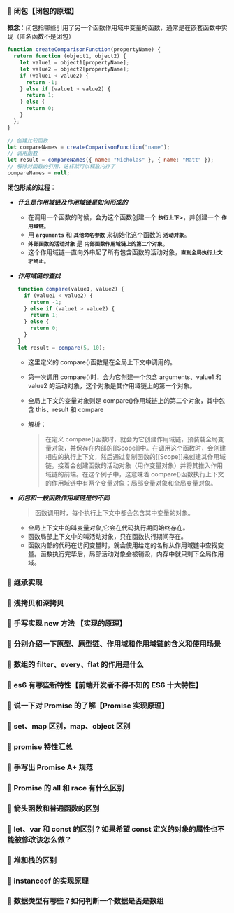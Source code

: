 ### :small_blue_diamond: 闭包【闭包的原理】

**概念**：闭包指哪些引用了另一个函数作用域中变量的函数，通常是在嵌套函数中实现（匿名函数不是闭包）

```javascript
function createComparisonFunction(propertyName) {
  return function (object1, object2) {
    let value1 = object1[propertyName];
    let value2 = object2[propertyName];
    if (value1 < value2) {
      return -1;
    } else if (value1 > value2) {
      return 1;
    } else {
      return 0;
    }
  };
}

// 创建比较函数
let compareNames = createComparisonFunction("name");
// 调用函数
let result = compareNames({ name: "Nicholas" }, { name: "Matt" });
// 解除对函数的引用，这样就可以释放内存了
compareNames = null;
```

**闭包形成的过程**：

- _**什么是作用域链及作用域链是如何形成的**_

  - 在调用一个函数的时候，会为这个函数创建一个 **`执行上下`>**，并创建一个 **`作用域链`**。
  - 用 **`arguments`** 和 **`其他命名参数`** 来初始化这个函数的 **`活动对象`**。
  - **`外部函数的活动对象`** 是 **`内部函数作用域链上的第二个对象`**。
  - 这个作用域链一直向外串起了所有包含函数的活动对象，**`直到全局执行上文才终止`**。

- _**作用域链的查找**_

  ```javascript
  function compare(value1, value2) {
    if (value1 < value2) {
      return -1;
    } else if (value1 > value2) {
      return 1;
    } else {
      return 0;
    }
  }
  let result = compare(5, 10);
  ```

  - 这里定义的 compare()函数是在全局上下文中调用的。
  - 第一次调用 compare()时，会为它创建一个包含 arguments、value1 和 value2 的活动对象，这个对象是其作用域链上的第一个对象。
  - 全局上下文的变量对象则是 compare()作用域链上的第二个对象，其中包含 this、result 和 compare

  - 解析：
    > 在定义 compare()函数时，就会为它创建作用域链，预装载全局变量对象，并保存在内部的[[Scope]]中。在调用这个函数时，会创建相应的执行上下文，然后通过复制函数的[[Scope]]来创建其作用域链。接着会创建函数的活动对象（用作变量对象）并将其推入作用域链的前端。在这个例子中，这意味着 compare()函数执行上下文的作用域链中有两个变量对象：局部变量对象和全局变量对象。

- _**闭包和一般函数作用域链是的不同**_

  > 函数调用时，每个执行上下文中都会包含其中变量的对象。

  - 全局上下文中的叫变量对象,它会在代码执行期间始终存在。
  - 函数局部上下文中的叫活动对象，只在函数执行期间存在。
  - 函数内部的代码在访问变量时，就会使用给定的名称从作用域链中查找变量。函数执行完毕后，局部活动对象会被销毁，内存中就只剩下全局作用域。

### :small_blue_diamond: 继承实现

### :small_blue_diamond: 浅拷贝和深拷贝

### :small_blue_diamond: 手写实现 new 方法 【实现的原理】

### :small_blue_diamond: 分别介绍一下原型、原型链、作用域和作用域链的含义和使用场景

### :small_blue_diamond: 数组的 filter、every、flat 的作用是什么

### :small_blue_diamond: es6 有哪些新特性【前端开发者不得不知的 ES6 十大特性】

### :small_blue_diamond: 说一下对 Promise 的了解【Promise 实现原理】

### :small_blue_diamond: set、map 区别，map、object 区别

### :small_blue_diamond: promise 特性汇总

### :small_blue_diamond: 手写出 Promise A+ 规范

### :small_blue_diamond: Promise 的 all 和 race 有什么区别

### :small_blue_diamond: 箭头函数和普通函数的区别

### :small_blue_diamond: let、var 和 const 的区别？如果希望 const 定义的对象的属性也不能被修改该怎么做？

### :small_blue_diamond: 堆和栈的区别

### :small_blue_diamond: instanceof 的实现原理

### :small_blue_diamond: 数据类型有哪些？如何判断一个数据是否是数组
